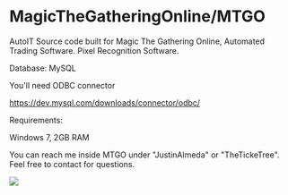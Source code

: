 # MagicTheGatheringOnline/MTGO
AutoIT Source code built for Magic The Gathering Online, Automated Trading Software. Pixel Recognition Software.

Database: MySQL

You'll need ODBC connector

https://dev.mysql.com/downloads/connector/odbc/

Requirements:

Windows 7, 2GB RAM

You can reach me inside MTGO under "JustinAlmeda" or "TheTickeTree". Feel free to contact for questions.

[![](https://www.paypalobjects.com/en_US/i/btn/btn_donateCC_LG.gif)](https://www.paypal.com/cgi-bin/webscr?cmd=_s-xclick&hosted_button_id=Z96CS4ZHQRJFG)







